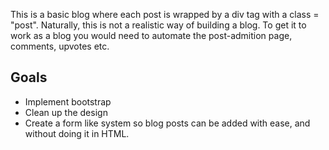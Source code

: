 This is a basic blog where each post is wrapped by a div tag with a class = "post". Naturally, this is not a realistic way of building a blog. To get it to work as a blog you would need to automate the post-admition page, comments, upvotes etc. 

## Goals

* Implement bootstrap 
* Clean up the design
* Create a form like system so blog posts can be added with ease, and without doing it in HTML. 